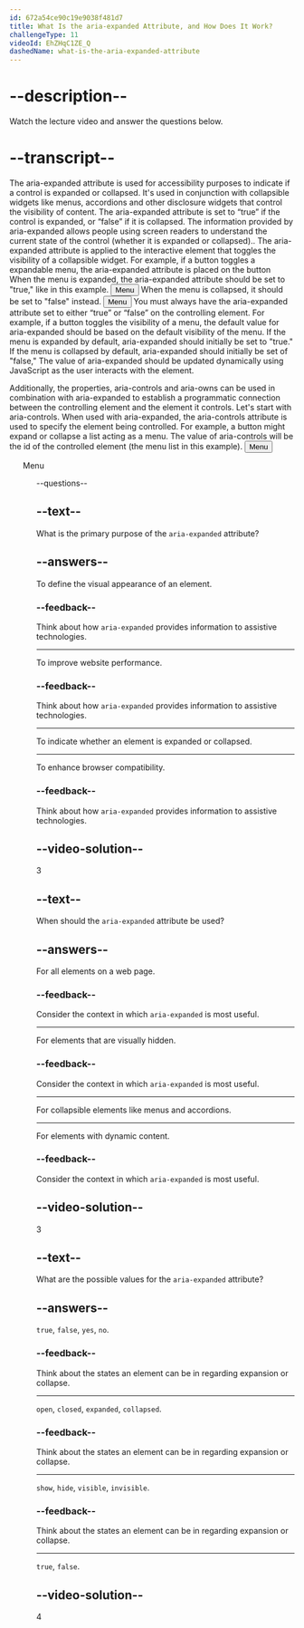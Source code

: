 ```yaml
---
id: 672a54ce90c19e9038f481d7
title: What Is the aria-expanded Attribute, and How Does It Work?
challengeType: 11
videoId: EhZHqC1ZE_Q
dashedName: what-is-the-aria-expanded-attribute
---
```


# --description--

Watch the lecture video and answer the questions below.

# --transcript--

The aria-expanded attribute is used for accessibility purposes to indicate if a control  is expanded or collapsed. It's used in conjunction with collapsible widgets like menus, accordions and other disclosure widgets that control the visibility of content. The aria-expanded attribute is set to “true” if the control is expanded, or “false” if it is collapsed.
The information provided by aria-expanded allows people using screen readers to understand the current state of the control (whether it is expanded or collapsed)..
The aria-expanded attribute is applied to the interactive element that toggles the visibility of a collapsible widget. For example, if a button toggles a expandable menu, the aria-expanded attribute is placed on the button
When the menu is expanded, the aria-expanded attribute should be set to "true," like in this example.
<button aria-expanded="true">Menu</button>
When the menu is collapsed, it should be set to "false" instead.
<button aria-expanded="false">Menu</button>
You must always have the aria-expanded attribute set to either “true” or “false” on the controlling element.
For example, if a button toggles the visibility of a menu, the default value for aria-expanded should be  based on  the default visibility of the menu.
If the menu is expanded by default, aria-expanded should initially be set to "true."
If the menu is collapsed by default, aria-expanded should initially be set of "false," 
The value of aria-expanded should be updated dynamically using JavaScript as the user interacts with the element.

Additionally, the properties, aria-controls and aria-owns
can be used in combination with aria-expanded to establish a programmatic connection between the controlling element and the element it controls.
Let's start with aria-controls. When used with aria-expanded, the aria-controls attribute is used to specify the element being controlled.
For example, a button might expand or collapse a list acting as a menu. The value of aria-controls will be the id of the controlled element (the menu list in this example).
<button aria-expanded="false" aria-controls="menu1">Menu</button>
<ul id="menu1>
  <li>...</li>
  <li>...</li>
</ul>
Notice that the list immediately follows the controlling button. For expandable controls like this, it is best to have the expanded content immediately follow the element that controls it in the DOM. This prevents screen reader users from having to search for the expanded content, and makes it easier for keyboard users to navigate through any interactive controls in the expanded content.
If it is not possible to place the expanded content immediately after the controlling element, the aria-owns attribute allows you to virtually move it after the control in the accessibility tree. This allows assistive technology like screen readers to pretend the expanded content is placed directly after the control in the DOM.  

<button aria-owns="menu1" aria-expanded="true">Menu</button>
<main>
  <!-- an entire page worth of content --->
</main>
<ul id="menu1>
  <li>...</li>
  <li>...</li>
</ul>
There are drawbacks to using the aria-owns attribute. It creates unnecessary verbosity for screen reader users since most screen readers will automatically read out the entire contents of the expanded element when first expanded. It also does not change the tab order, potentially forcing keyboard users to tab through all of the other interactive controls on the page before reaching the expanded content, unless you manage the tabbing order with JavaScript.
Ideally, the expandable content should be placed after the control element, and the aria-owns attribute should only be used in a worst case scenario when that is not possible. If it must be used, you will need to thoroughly test with a wide range of screen readers and browsers to ensure that your implementation is accessible for everyone.
And just a reminder, when you use either aria-controls or aria-owns, the value of aria-expanded must continue to be updated as the control  is expanded and collapsed.

The aria-expanded attribute indicates whether a control  is expanded or collapsed. This information is essential for screen reader users, helping them understand the current state of collapsible elements like menus, accordions, and other similar disclosure widgets.
By using aria-expanded correctly, you can create an intuitive user experience for everyone.

# --questions--

## --text--

What is the primary purpose of the `aria-expanded` attribute?

## --answers--

To define the visual appearance of an element.

### --feedback--

Think about how `aria-expanded` provides information to assistive technologies.

---

To improve website performance.

### --feedback--

Think about how `aria-expanded` provides information to assistive technologies.

---

To indicate whether an element is expanded or collapsed.

---

To enhance browser compatibility.

### --feedback--

Think about how `aria-expanded` provides information to assistive technologies.

## --video-solution--

3

## --text--

When should the `aria-expanded` attribute be used?

## --answers--

For all elements on a web page.

### --feedback--

Consider the context in which `aria-expanded` is most useful.

---

For elements that are visually hidden.

### --feedback--

Consider the context in which `aria-expanded` is most useful.

---

For collapsible elements like menus and accordions.

---

For elements with dynamic content.

### --feedback--

Consider the context in which `aria-expanded` is most useful.

## --video-solution--

3

## --text--

What are the possible values for the `aria-expanded` attribute?

## --answers--

`true`, `false`, `yes`, `no`.

### --feedback--

Think about the states an element can be in regarding expansion or collapse.

---

`open`, `closed`, `expanded`, `collapsed`.

### --feedback--

Think about the states an element can be in regarding expansion or collapse.

---

`show`, `hide`, `visible`, `invisible`.

### --feedback--

Think about the states an element can be in regarding expansion or collapse.

---

`true`, `false`.

## --video-solution--

4
